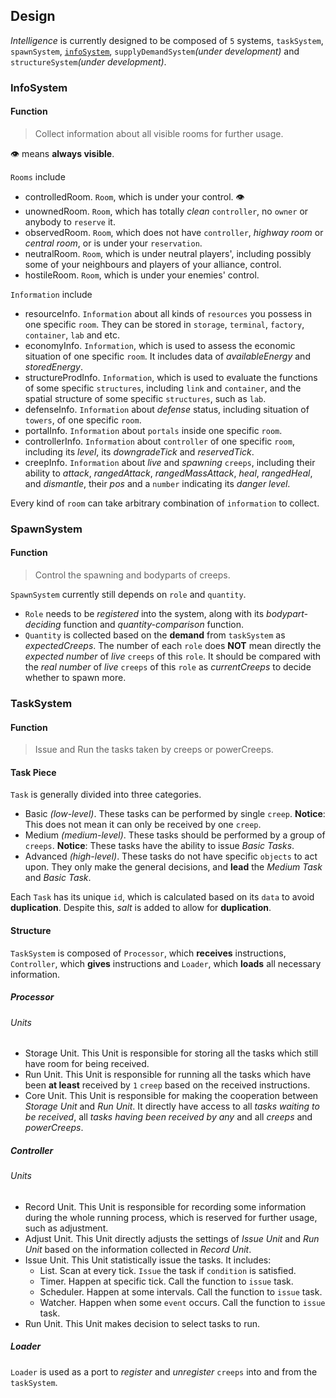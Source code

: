 ## Design

*Intelligence* is currently designed to be composed of `5` systems, `taskSystem`, `spawnSystem`, [`infoSystem`](infoSystem.md), `supplyDemandSystem`*(under development)* and `structureSystem`*(under development)*.
### InfoSystem
#### Function
> Collect information about all visible rooms for further usage.

👁️ means **always visible**.

`Rooms` include
- controlledRoom. `Room`, which is under your control. 👁️
- unownedRoom. `Room`, which has totally *clean* `controller`, no `owner` or anybody to `reserve` it.
- observedRoom. `Room`, which does not have `controller`, *highway room* or *central room*, or is under your `reservation`.
- neutralRoom. `Room`, which is under neutral players', including possibly some of your neighbours and players of your alliance, control.
- hostileRoom. `Room`, which is under your enemies' control.

`Information` include
- resourceInfo. `Information` about all kinds of `resources` you possess in one specific `room`. They can be stored in `storage`, `terminal`, `factory`, `container`, `lab` and etc.
- economyInfo. `Information`, which is used to assess the economic situation of one specific `room`. It includes data of *availableEnergy* and *storedEnergy*.
- structureProdInfo. `Information`, which is used to evaluate the functions of some specific `structures`, including `link` and `container`, and the spatial structure of some specific `structures`, such as `lab`.
- defenseInfo. `Information` about *defense* status, including situation of `towers`, of one specific `room`.
- portalInfo. `Information` about `portals` inside one specific `room`.
- controllerInfo. `Information` about `controller` of one specific `room`, including its *level*, its *downgradeTick* and *reservedTick*.
- creepInfo. `Information` about *live* and *spawning* `creeps`, including their ability to *attack*, *rangedAttack*, *rangedMassAttack*, *heal*, *rangedHeal*, and *dismantle*, their *pos* and a `number` indicating its *danger level*.

Every kind of `room` can take arbitrary combination of `information` to collect.

### SpawnSystem
#### Function
> Control the spawning and bodyparts of creeps.

`SpawnSystem` currently still depends on `role` and `quantity`.
- `Role` needs to be *registered* into the system, along with its *bodypart-deciding* function and *quantity-comparison* function.
- `Quantity` is collected based on the **demand** from `taskSystem` as *expectedCreeps*. The number of each `role` does **NOT** mean directly the *expected number* of *live* `creeps` of this `role`. It should be compared with the *real number* of *live* `creeps` of this `role` as *currentCreeps* to decide whether to spawn more.

### TaskSystem
#### Function
> Issue and Run the tasks taken by creeps or powerCreeps.
#### Task Piece
`Task` is generally divided into three categories.
- Basic *(low-level)*. These tasks can be performed by single `creep`. **Notice**: This does not mean it can only be received by one `creep`.
- Medium *(medium-level)*. These tasks should be performed by a group of `creeps`. **Notice**: These tasks have the ability to issue *Basic Tasks*.
- Advanced *(high-level)*. These tasks do not have specific `objects` to act upon. They only make the general decisions, and **lead** the *Medium Task* and *Basic Task*.

Each `Task` has its unique `id`, which is calculated based on its `data` to avoid **duplication**. Despite this, *salt* is added to allow for **duplication**.
#### Structure
`TaskSystem` is composed of `Processor`, which **receives** instructions, `Controller`, which **gives** instructions and `Loader`, which **loads** all necessary information.

##### Processor
###### Units
- Storage Unit. This Unit is responsible for storing all the tasks which still have room for being received.
- Run Unit. This Unit is responsible for running all the tasks which have been **at least** received by `1` `creep` based on the received instructions.
- Core Unit. This Unit is responsible for making the cooperation between *Storage Unit* and *Run Unit*. It directly have access to all *tasks waiting to be received*, all *tasks having been received by any* and all *creeps* and *powerCreeps*.

##### Controller
###### Units
- Record Unit. This Unit is responsible for recording some information during the whole running process, which is reserved for further usage, such as adjustment.
- Adjust Unit. This Unit directly adjusts the settings of *Issue Unit* and *Run Unit* based on the information collected in *Record Unit*.
- Issue Unit. This Unit statistically issue the tasks. It includes:
    - List. Scan at every tick. `Issue` the task if `condition` is satisfied.
    - Timer. Happen at specific tick.  Call the function to `issue` task.
    - Scheduler. Happen at some intervals. Call the function to `issue` task.
    - Watcher. Happen when some `event` occurs. Call the function to `issue` task.
- Run Unit. This Unit makes decision to select tasks to run.

##### Loader
`Loader` is used as a port to *register* and *unregister* `creeps` into and from the `taskSystem`.
